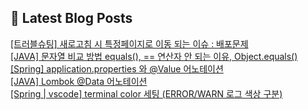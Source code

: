 

## 💌 Latest Blog Posts

<a href=https://yesolz.tistory.com/entry/%ED%8A%B8%EB%9F%AC%EB%B8%94%EC%8A%88%ED%8C%85-%EC%83%88%EB%A1%9C%EA%B3%A0%EC%B9%A8-%EC%8B%9C-%ED%8A%B9%EC%A0%95%ED%8E%98%EC%9D%B4%EC%A7%80%EB%A1%9C-%EC%9D%B4%EB%8F%99-%EB%90%98%EB%8A%94-%EC%9D%B4%EC%8A%88-%EB%B0%B0%ED%8F%AC%EB%AC%B8%EC%A0%9C>[트러블슈팅] 새로고침 시 특정페이지로 이동 되는 이슈 : 배포문제</a></br><a href=https://yesolz.tistory.com/entry/JAVA-%EB%AC%B8%EC%9E%90%EC%97%B4-%EB%B9%84%EA%B5%90-%EB%B0%A9%EB%B2%95-equals-%EC%97%B0%EC%82%B0%EC%9E%90-%EC%95%88-%EB%90%98%EB%8A%94-%EC%9D%B4%EC%9C%A0-Objectequals>[JAVA] 문자열 비교 방법 equals(), == 연산자 안 되는 이유, Object.equals()</a></br><a href=https://yesolz.tistory.com/entry/Spring-applicationproperties-%EC%99%80-Value-%EC%96%B4%EB%85%B8%ED%85%8C%EC%9D%B4%EC%85%98>[Spring] application.properties 와 @Value 어노테이션</a></br><a href=https://yesolz.tistory.com/entry/JAVA-Lombok-Data-%EC%96%B4%EB%85%B8%ED%85%8C%EC%9D%B4%EC%85%98>[JAVA] Lombok @Data 어노테이션</a></br><a href=https://yesolz.tistory.com/entry/Spring-vscode-terminal-color-%EC%84%B8%ED%8C%85-ERRORWARN-%EC%83%89%EC%83%81-%EA%B5%AC%EB%B6%84>[Spring | vscode] terminal color 세팅 (ERROR/WARN 로그 색상 구분)</a></br>